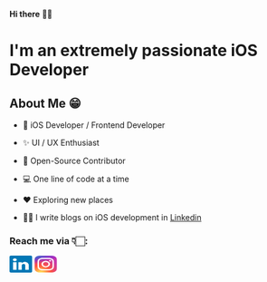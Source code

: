 **Hi there** 👋🏻

# I'm an extremely passionate iOS Developer

## About Me 😁
* 📱 iOS Developer / Frontend Developer

* ✨ UI / UX Enthusiast

* 📖 Open-Source Contributor

* 💻 One line of code at a time

* ♥️ Exploring new places

* ✍🏻 I write blogs on iOS development in [Linkedin](https://www.linkedin.com/in/nijat-hamid/)


<h3>Reach me via 👇🏻:</h3>
<p>
<a href="https://www.linkedin.com/in/nijat-hamid/" target="blank"><img align="center" src="https://github.com/CLorant/readme-social-icons/blob/main/large/filled/linkedin.svg" alt="Nijat Hamid" height="30" width="40" /></a>
<a href="https://www.instagram.com/nijathamid/" target="blank"><img align="center" src="https://github.com/CLorant/readme-social-icons/blob/main/large/filled/instagram.svg" alt="Nijat Hamid" height="30" width="40" /></a>
</p>

